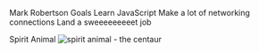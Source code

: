 Mark Robertson
Goals
	Learn JavaScript
	Make a lot of networking connections
	Land a sweeeeeeeeet job

Spirit Animal
![spirit animal - the centaur](http://www.greekmythology.com/images/mythology/centaur_108.jpg)

